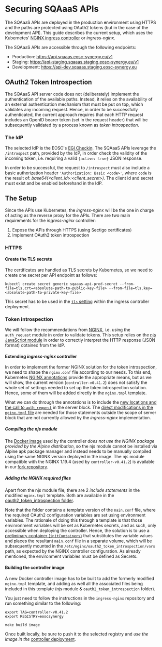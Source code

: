 # Securing SQAaaS APIs

The SQAaaS APIs are deployed in the production environment using HTTPS and
the paths are protected using OAuth2 tokens (but in the case of the
development API). This guide describes the current setup, which uses the
Kubernetes'
[NGINX ingress controller](https://github.com/kubernetes/ingress-nginx) or
*ingress-nginx*.

The SQAaaS APIs are accessible through the following endpoints:
* Production: https://api.sqaaas.eosc-synergy.eu/v1
* Staging: https://api-staging.sqaaas.staging.eosc-synergy.eu/v1
* Development: https://api-dev.sqaaas.staging.eosc-synergy.eu

## OAuth2 Token Introspection
The SQAaaS API server code does not (deliberately) implement the authentication
of the available paths. Instead, it relies on the availability of an external
authentication mechanism that must be put on top, which validates any incoming
request. Hence, in order to be successfully authenticated, the current approach
requires that each HTTP request includes an OpenID bearer token (set in the
request header) that will be subsequently validated by a process known as *token
introspection*.

### The IdP

The selected IdP is the EOSC's [EGI Checkin](https://aai-dev.egi.eu). The
SQAaaS APIs leverage the `/introspect` path, provided by the IdP, in order
check the validity of the incoming token, i.e. requiring a valid
`{active: true}` JSON response.

In order to be successful, the request to `/introspect` must also include a
basic authorization header `'Authorization: Basic <code>'`, where `code` is
the result of: *base64(<client_id>:<client_secret>)*. The client id and secret
must exist and be enabled beforehand in the IdP.

## The Setup

Since the APIs use Kubernetes, the *ingress-nginx* will be the one in charge
of acting as the reverse proxy for the APIs. There are two main
requirements for the *ingress-nginx* controller:

1. Expose the APIs through HTTPS (using Sectigo certificates)
2. Implement OAuth2 token introspection

### HTTPS

#### Create the TLS secrets
The certificates are handled as TLS secrets by Kubernetes, so we need
to create one secret per API endpoint as follows:
```
kubectl create secret generic sqaaas-api-prod-secret --from-file=tls.crt=<absolute-path-to-public-key-file> --from-file=tls.key=<absolute-path-to-private-key-file>
```

This secret has to be used in the [`tls` setting](https://github.com/EOSC-synergy/ingress-nginx/blob/custom/controller-v0.41.2/deploy/static/provider/baremetal/sqaaas-ingress.yaml#L40)
within the ingress controller deployment.

### Token introspection
We will follow the recommendations from
[NGINX](https://www.nginx.com/blog/validating-oauth-2-0-access-tokens-nginx/),
i.e. using the `auth_request` module in order to validate tokens. This setup
relies on the [njs JavaScript module](https://nginx.org/en/docs/njs/) in order
to correctly interpret the HTTP response (JSON format) obtained from the IdP.

#### Extending *ingress-nginx* controller
In order to implement the former NGINX solution for the token introspection,
we need to shape the `nginx.conf` file according to our needs. To this end,
Kubernetes [NGINX annotations](https://kubernetes.github.io/ingress-nginx/user-guide/nginx-configuration/annotations/)
provide the appropriate means, but as we will show, the current version
(`controller-v0.41.2`) does not satisfy the whole set of settings needed to
set up the token introspection solution. Hence, some of them will be added
directly in the `nginx.tmpl` template.

What we can do through the annotations is to include the [new locations and
the call to `auth_request`](https://github.com/EOSC-synergy/ingress-nginx/blob/custom/controller-v0.41.2/deploy/static/provider/baremetal/sqaaas-ingress.yaml#L6-L34)
in the server block. The [direct modifications in the
`nginx.tmpl` file](https://github.com/kubernetes/ingress-nginx/compare/master...EOSC-synergy:custom/controller-v0.41.2#diff-cbf382cc05c9f274b5db56a581b335dba8ecb80fd96a8f1a6a068b2594c9b1ca) are needed for those statements outside the scope of server
block that are not currently allowed by the *ingress-nginx* implementation.

##### Compiling the njs module
The [Docker image](https://github.com/EOSC-synergy/ingress-nginx/blob/custom/controller-v0.41.2/rootfs/Dockerfile)
used by the controller *does not use the NGINX package provided by the Alpine
distribution*, so the njs module cannot be installed via Alpine apk package
manager and instead needs to be manually compiled using the same NGINX version
deployed in the image. The njs module compatible with the NGINX 1.19.4 (used
by `controller-v0.41.2`) is available in our [fork repository](https://github.com/EOSC-synergy/ingress-nginx/tree/custom/controller-v0.41.2/rootfs/etc/nginx/modules).

##### Adding the NGINX required files
Apart from the njs module file, there are 2 *include statements* in the
modified `nginx.tmpl` template. Both are available in the
[oauth2_token_introspection folder](https://github.com/EOSC-synergy/ingress-nginx/tree/custom/controller-v0.41.2/rootfs/etc/nginx/oauth2_token_introspection).

Note that the folder contains a template version of the `main.conf` file, where
the required OAuth2 configuration variables are set using environment
variables. The rationale of doing this through a template is that those
envinronment variables will be set as Kubernetes secrets, and as such, only
accessible when deploying the controller. Hence, the solution is to use a
[preliminary container (`initContainers`)](https://github.com/EOSC-synergy/ingress-nginx/blob/custom/controller-v0.41.2/deploy/static/provider/baremetal/deploy.yaml#L408-L445)
that substitutes the variable values and places the resultant `main.conf` file
in a separate volume, which will be subsequently mounted in the
`/etc/nginx/oauth2_token_introspection/vars` path, as expected by the NGINX
controller configuration. As already mentioned, the environment variables must
be defined as Secrets.

#### Building the controller image
A new Docker controller image has to be built to add the formerly modified
`nginx.tmpl` template, and adding as well all the associated files being
included in this template (njs module & `oauth2_token_introspection` folder).

You just need to follow the instructions in the `ingress-nginx` repository and
run something similar to the following:
```
export TAG=controller-v0.41.2
export REGISTRY=eoscsynergy

make build image
```

Once built locally, be sure to push it to the selected registry and *use the
image in the* [controller deployment](https://github.com/EOSC-synergy/ingress-nginx/blob/custom/controller-v0.41.2/deploy/static/provider/baremetal/deploy.yaml#L332).
